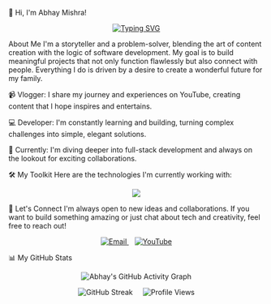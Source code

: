 👋 Hi, I'm Abhay Mishra!
<p align="center">
<a href="https://git.io/typing-svg"><img src="https://readme-typing-svg.demolab.com?font=Fira+Code&weight=900&size=20&pause=1000&color=87CEEB&center=true&vCenter=true&width=435&lines=Creator+at+Heart%2C+Coder+by+Passion+%F0%9F%9A%80" alt="Typing SVG" /></a>
</p>

About Me
I'm a storyteller and a problem-solver, blending the art of content creation with the logic of software development. My goal is to build meaningful projects that not only function flawlessly but also connect with people. Everything I do is driven by a desire to create a wonderful future for my family.

📹 Vlogger: I share my journey and experiences on YouTube, creating content that I hope inspires and entertains.

💻 Developer: I'm constantly learning and building, turning complex challenges into simple, elegant solutions.

🌱 Currently: I'm diving deeper into full-stack development and always on the lookout for exciting collaborations.

🛠️ My Toolkit
Here are the technologies I'm currently working with:

<p align="center">
<a href="https://skillicons.dev">
<img src="https://skillicons.dev/icons?i=python,html,css,js,react,nextjs,nodejs,express,appwrite,mongodb,docker,kubernetes&perline=6" />
</a>
</p>

🤝 Let's Connect
I'm always open to new ideas and collaborations. If you want to build something amazing or just chat about tech and creativity, feel free to reach out!

<p align="center">
<a href="mailto:abhayansh.mishra1371@gmail.com">
<img src="https://img.shields.io/badge/Gmail-D14836?style=for-the-badge&logo=gmail&logoColor=white" alt="Email"/>
</a>
&nbsp;&nbsp;
<a href="https://www.youtube.com/@Itasuvlog1371">
<img src="https://img.shields.io/badge/YouTube-FF0000?style=for-the-badge&logo=youtube&logoColor=white" alt="YouTube"/>
</a>
</p>

📊 My GitHub Stats
<p align="center">
<img src="https://github-readme-activity-graph.vercel.app/graph/?username=AbhayMishra1371&theme=tokyo-night&hide_border=true&area=true" alt="Abhay's GitHub Activity Graph"/>
</p>
<p align="center">
<img src="https://streak-stats.demolab.com/?user=AbhayMishra1371&theme=tokyonight&hide_border=true" alt="GitHub Streak"/>
&nbsp;&nbsp;&nbsp;
<img src="https://komarev.com/ghpvc/?username=AbhayMishra1371&style=flat-square&color=blueviolet" alt="Profile Views"/>
</p>

